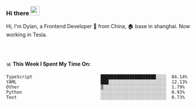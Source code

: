 ### Hi there <img src="https://media.giphy.com/media/hvRJCLFzcasrR4ia7z/giphy.gif" width="25px">

<!-- ![visitors](https://visitor-badge.glitch.me/badge?page_id=dislfyer.dislfyer) -->

Hi, I'm Dylan, a Frontend Developer 🚀 from China, 🏠 base in shanghai. Now working in Tesla.

<br/>
<br/>

📊 **This Week I Spent My Time On:**


<!--START_SECTION:waka-->

```text
TypeScript                          █████████████████████░░░░  84.14%
YAML                                ███░░░░░░░░░░░░░░░░░░░░░░  12.13%
Other                               ▒░░░░░░░░░░░░░░░░░░░░░░░░  1.79%
Python                              ░░░░░░░░░░░░░░░░░░░░░░░░░  0.93%
Text                                ░░░░░░░░░░░░░░░░░░░░░░░░░  0.73%
```

<!--END_SECTION:waka-->

<!--
**About Me:**
 -->

